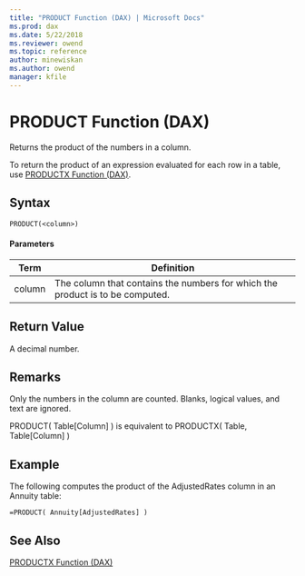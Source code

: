 ```yaml
---
title: "PRODUCT Function (DAX) | Microsoft Docs"
ms.prod: dax
ms.date: 5/22/2018
ms.reviewer: owend
ms.topic: reference
author: minewiskan
ms.author: owend
manager: kfile
---
```

# PRODUCT Function (DAX)
  
Returns the product of the numbers in a column.  
  
To return the product of an expression evaluated for each row in a table, use [PRODUCTX Function &#40;DAX&#41;](productx-function-dax.md).  
  
## Syntax  
  
```dax
PRODUCT(<column>)  
```
  
#### Parameters  
  
|Term|Definition|  
|--------|--------------|  
|column|The column that contains the numbers for which the product is to be computed.|  
  
## Return Value  
A decimal number.  
  
## Remarks  
Only the numbers in the column are counted. Blanks, logical values, and text are ignored.  
  
PRODUCT( Table[Column] ) is equivalent to PRODUCTX( Table, Table[Column] )  
  
## Example  
The following computes the product of the AdjustedRates column in an Annuity table:  
  
```dax
=PRODUCT( Annuity[AdjustedRates] )  
```
  
## See Also  
[PRODUCTX Function &#40;DAX&#41;](productx-function-dax.md)  
  
